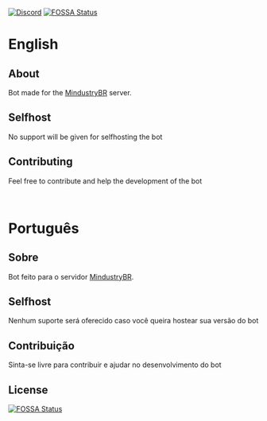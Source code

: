 [![Discord](https://img.shields.io/discord/699823229354639471.svg?label=&logo=discord&logoColor=ffffff&color=7389D8&labelColor=6A7EC2)](https://discord.gg/Rt5HjqW)
[![FOSSA Status](https://app.fossa.com/api/projects/git%2Bgithub.com%2FKing-BR%2FReactorBot.svg?type=shield)](https://app.fossa.com/projects/git%2Bgithub.com%2FKing-BR%2FReactorBot?ref=badge_shield)

# English
## About
Bot made for the [MindustryBR](https://discord.gg/UjzPZKe) server.

## Selfhost

No support will be given for selfhosting the bot

## Contributing

Feel free to contribute and help the development of the bot

<br>

# Português
## Sobre

Bot feito para o servidor [MindustryBR](https://discord.gg/UjzPZKe).

## Selfhost

Nenhum suporte será oferecido caso você queira hostear sua versão do bot

## Contribuição

Sinta-se livre para contribuir e ajudar no desenvolvimento do bot


## License
[![FOSSA Status](https://app.fossa.com/api/projects/git%2Bgithub.com%2FKing-BR%2FReactorBot.svg?type=large)](https://app.fossa.com/projects/git%2Bgithub.com%2FKing-BR%2FReactorBot?ref=badge_large)